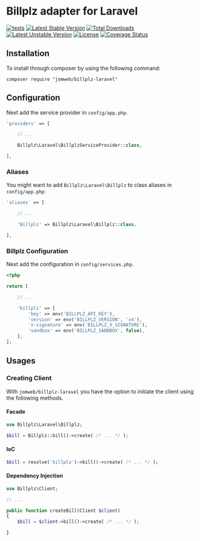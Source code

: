 Billplz adapter for Laravel
==============

[![tests](https://github.com/jomweb/billplz-laravel/workflows/tests/badge.svg?branch=1.x)](https://github.com/jomweb/billplz-laravel/actions?query=workflow%3Atests+branch%3A1.x)
[![Latest Stable Version](https://poser.pugx.org/jomweb/billplz-laravel/version)](https://packagist.org/packages/jomweb/billplz-laravel)
[![Total Downloads](https://poser.pugx.org/jomweb/billplz-laravel/downloads)](https://packagist.org/packages/jomweb/billplz-laravel)
[![Latest Unstable Version](https://poser.pugx.org/jomweb/billplz-laravel/v/unstable)](//packagist.org/packages/jomweb/billplz-laravel)
[![License](https://poser.pugx.org/jomweb/billplz-laravel/license)](https://packagist.org/packages/jomweb/billplz-laravel)
[![Coverage Status](https://coveralls.io/repos/github/jomweb/billplz-laravel/badge.svg?branch=master)](https://coveralls.io/github/jomweb/billplz-laravel?branch=master)

## Installation

To install through composer by using the following command:

    composer require "jomweb/billplz-laravel"

## Configuration

Next add the service provider in `config/app.php`.

```php
'providers' => [

    // ...

    Billplz\Laravel\BillplzServiceProvider::class,

],
```

### Aliases

You might want to add `Billplz\Laravel\Billplz` to class aliases in `config/app.php`:

```php
'aliases' => [

    // ...

    'Billplz' => Billplz\Laravel\Billplz::class,

],
```

### Billplz Configuration

Next add the configuration in `config/services.php`.

```php
<?php 

return [

    // ...

    'billplz' => [
        'key' => env('BILLPLZ_API_KEY'),
        'version' => env('BILLPLZ_VERSION', 'v4'),
        'x-signature' => env('BILLPLZ_X_SIGNATURE'),
        'sandbox' => env('BILLPLZ_SANDBOX', false),
    ],
];
```

## Usages

### Creating Client

With `jomweb/billplz-laravel` you have the option to initiate the client using the following methods.

#### Facade

```php
use Billplz\Laravel\Billplz;

$bill = Billplz::bill()->create( /* ... */ );
```

#### IoC

```php
$bill = resolve('billplz')->bill()->create( /* ... */ );
```

#### Dependency Injection

```php
use Billplz\Client;

// ...

public function createBill(Client $client)
{
    $bill = $client->bill()->create( /* ... */ );

}
```

